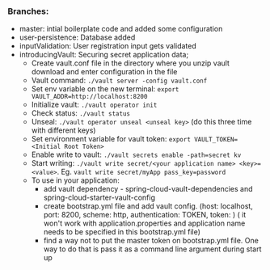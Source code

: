 ### Branches:

* master: intial boilerplate code and added some configuration
* user-persistence: Database added 
* inputValidation: User registration input gets validated
* introducingVault: Securing secret application data; 
 	* Create vault.conf file in the directory where you unzip vault download and enter configuration in the file
 	* Vault command: `./vault server -config vault.conf`
	* Set env variable on the new terminal: `export VAULT_ADDR=http://localhost:8200`
	* Initialize vault: `./vault operator init`
	* Check status: `./vault status`
	* Unseal: `./vault operator unseal <unseal key>` (do this three time with different keys)
	* Set environment variable for vault token: `export VAULT_TOKEN=<Initial Root Token>`
	* Enable write to vault: `./vault secrets enable -path=secret kv`
	* Start writing: `./vault write secret/<your application name> <key>=<value>`. Eg. `vault write secret/myApp pass_key=password`
	* To use in your application:
  		* add vault dependency - spring-cloud-vault-dependencies and spring-cloud-starter-vault-config
  		* create bootstrap.yml file and add vault config. (host: localhost, port: 8200, scheme: http, authentication: TOKEN, token: <Inital Root Token>) (		it won't work with application.properties and application name needs to be specified in this bootstrap.yml file)
  		* find a way not to put the master token on bootstrap.yml file. One way to do that is pass it as a command line argument during start up